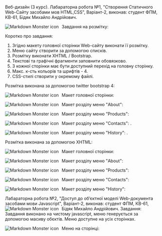 Веб-дизайн (3 курс).
Лабараторна робота №1, "Створення Статичного Web-Сайту засобами мов HTML,CSS", Варіант-2, виконав: студент ФПМ, КВ-61, Бідяк Михайло Андрійович.

Завдання на розмітку:
<img src="https://i.gyazo.com/0c526eaf74b2ed265aff07591f66d312.png"
     alt="Markdown Monster icon"
     style="float: left; margin-right: 10px;" />

Коротко про завдання:
1) Згідно макету головної сторінки Web-сайту виконати її розмітку.
2) Меню сайту створити за допомогою списків.
3) Розмітку виконати XHTML / Bootstrap.
4) Текстові та графічні фрагменти заповнити обовязково.
5) З кожної сторінки має бути доступний перехід на головну сторінку.
6) Макс. к-сть кольорів та шрифтів - 4.
7) CSS-стилі створити у окремому файлі.

Розмітка виконана за допомогою twitter bootstrap 4:

Макет головної сторінки:
<img src="https://i.gyazo.com/34bed79296faa1379f232831e19aa380.png "
     alt="Markdown Monster icon"
     style="float: left; margin-right: 10px;" />

Макет розділу меню "About": 
<img src="https://i.gyazo.com/a5eaa3aa619705a956f072b69c735392.png "
     alt="Markdown Monster icon"
     style="float: left; margin-right: 10px;" />

Макет розділу меню "Products": 
<img src="https://i.gyazo.com/57fde1d11180bc63b6adb8da9a14cfc3.png "
     alt="Markdown Monster icon"
     style="float: left; margin-right: 10px;" />

Макет розділу меню "Contacts":  .
<img src="https://i.gyazo.com/4181b1ffd039ac21aacf5c1f2021d42b.png"
     alt="Markdown Monster icon"
     style="float: left; margin-right: 10px;" />

Макет розділу меню "History":  .
<img src="https://i.gyazo.com/0f7d8a6dad2b531809a53fe49803a326.png"
     alt="Markdown Monster icon"
     style="float: left; margin-right: 10px;" />
     
Розмітка виконана за допомогою XHTML:

Макет головної сторінки:
<img src="https://i.gyazo.com/a022dab95883324d18186cd2e385af11.png"
     alt="Markdown Monster icon"
     style="float: left; margin-right: 10px;" />
     
Макет розділу меню "About": 
<img src="https://i.gyazo.com/6f755f5ca62897556200c8c22ff10adf.png"
     alt="Markdown Monster icon"
     style="float: left; margin-right: 10px;" />
     
Макет розділу меню "Products": 
<img src="https://i.gyazo.com/fb1c92ffa936692d15b818e28f8b48fd.png"
     alt="Markdown Monster icon"
     style="float: left; margin-right: 10px;" />

Макет розділу меню "Contacts":
<img src="https://i.gyazo.com/03b05d8b96c7951e27c48f2945afdb98.png"
     alt="Markdown Monster icon"
     style="float: left; margin-right: 10px;" />

Макет розділу меню "History":
<img src="https://i.gyazo.com/e0eb4e2d1338574af096baf3a5461099.png"
     alt="Markdown Monster icon"
     style="float: left; margin-right: 10px;" />
     
Лабараторна робота №2, "Доступ до об’єктної моделі Web-документа засобами мови Javascript", Варіант-2, виконав: студент ФПМ, КВ-61, Бідяк Михайло Андрійович.
     Завдання:
<img src="https://i.gyazo.com/bdbd1484db6d42086ef516e59146dcce.png"
     alt="Markdown Monster icon"
     style="float: left; margin-right: 10px;" />
Завдання виконано на чистому javascript, меню генерується за допомогою масиву обєктів. Меню доступне на усіх сторінках.

Меню на сторінці: 
<img src="https://i.gyazo.com/266a56d51b2dbc0fae7472b25772cd5c.png"
     alt="Markdown Monster icon"
     style="float: left; margin-right: 10px;" />

     


